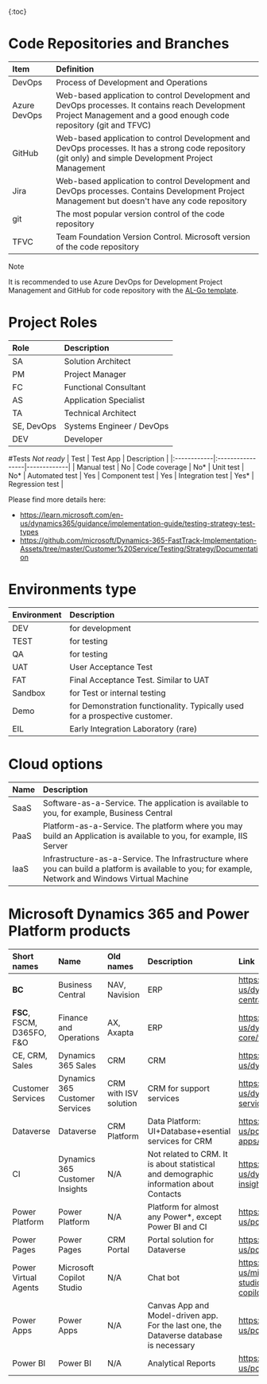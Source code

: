 {:toc}

# Code Repositories and Branches
| Item | Definition |
|:-----|:-----------|
| DevOps | Process of Development and Operations
| Azure DevOps | Web-based application to control Development and DevOps processes. It contains reach Development Project Management and a good enough code repository (git and TFVC)
| GitHub | Web-based application to control Development and DevOps processes. It has a strong code repository (git only) and simple Development Project Management
| Jira | Web-based application to control Development and DevOps processes. Contains Development Project Management but doesn't have any code repository
| git | The most popular version control of the code repository
| TFVC | Team Foundation Version Control. Microsoft version of the code repository

> [!NOTE]  
> It is recommended to use Azure DevOps for Development Project Management and GitHub for code repository with the [AL-Go template](https://github.com/microsoft/AL-Go).

# Project Roles
| Role | Description |
|:-----|:------------|
| SA | Solution Architect
| PM | Project Manager
| FC | Functional Consultant
| AS |Application Specialist 
| TA | Technical Architect 
| SE, DevOps | Systems Engineer / DevOps
| DEV | Developer  

#Tests *Not ready*
| Test        | Test App | Description |
|:------------|:-----------------|-------------|
| Manual test | No
| Code coverage | No*
| Unit test | No*
| Automated test | Yes 
| Component test | Yes
| Integration test | Yes*
| Regression test |

Please find more details here:
  - https://learn.microsoft.com/en-us/dynamics365/guidance/implementation-guide/testing-strategy-test-types
  - https://github.com/microsoft/Dynamics-365-FastTrack-Implementation-Assets/tree/master/Customer%20Service/Testing/Strategy/Documentation

# Environments type
| Environment | Description |
|:------------|:------------|
| DEV | for development
| TEST | for testing
| QA | for testing
| UAT | User Acceptance Test
| FAT | Final Acceptance Test. Similar to UAT
| Sandbox | for Test or internal testing
| Demo | for Demonstration functionality. Typically used for a prospective customer.
| EIL | Early Integration Laboratory (rare)

# Cloud options
| Name | Description |
|:-----|:------------|
| SaaS | Software-as-a-Service. The application is available to you, for example, Business Central
| PaaS | Platform-as-a-Service. The platform where you may build an Application is available to you, for example, IIS Server
| IaaS | Infrastructure-as-a-Service. The Infrastructure where you can build a platform is available to you; for example, Network and Windows Virtual Machine

# Microsoft Dynamics 365 and Power Platform products
| Short names | Name | Old names | Description | Link
|:------------|:-----|:----------|:------------|:----------|
| **BC** | Business Central | NAV, Navision | ERP | https://learn.microsoft.com/en-us/dynamics365/business-central/
| **FSC**, FSCM, D365FO, F&O | Finance and Operations | AX, Axapta | ERP | https://learn.microsoft.com/en-us/dynamics365/fin-ops-core/fin-ops/
| CE, CRM, Sales | Dynamics 365 Sales | CRM | CRM | https://learn.microsoft.com/en-us/dynamics365/sales/
| Customer Services | Dynamics 365 Customer Services | CRM with ISV solution | CRM for support services | https://learn.microsoft.com/en-us/dynamics365/customer-service/
| Dataverse | Dataverse | CRM Platform | Data Platform: UI+Database+esential services for CRM | https://learn.microsoft.com/en-us/power-apps/developer/data-platform/
| CI | Dynamics 365 Customer Insights | N/A | Not related to CRM. It is about statistical and demographic information about Contacts | https://learn.microsoft.com/en-us/dynamics365/customer-insights/
| Power Platform | Power Platform | N/A | Platform for almost any Power*, except Power BI and CI | https://learn.microsoft.com/en-us/power-platform/
| Power Pages | Power Pages | CRM Portal | Portal solution for Dataverse | https://learn.microsoft.com/en-us/power-pages/
| Power Virtual Agents | Microsoft Copilot Studio | N/A | Chat bot | https://learn.microsoft.com/en-us/microsoft-copilot-studio/fundamentals-what-is-copilot-studio
| Power Apps | Power Apps | N/A | Canvas App and Model-driven app. For the last one, the Dataverse database is necessary | https://learn.microsoft.com/en-us/power-apps/
| Power BI | Power BI | N/A | Analytical Reports | https://learn.microsoft.com/en-us/power-bi/
